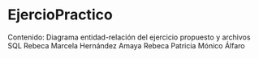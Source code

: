 # EjercioPractico
Contenido: Diagrama entidad-relación del ejercicio propuesto y archivos SQL
 Rebeca Marcela Hernández Amaya
 Rebeca Patricia Mónico Álfaro
